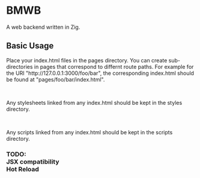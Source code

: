 # BMWB
A web backend written in Zig. 


## Basic Usage
<p>
Place your index.html files in the pages directory. You can create sub-directories in pages that correspond to differnt route paths. For example for the URI "http://127.0.0.1:3000/foo/bar", the corresponding index.html should be found at "pages/foo/bar/index.html".
</p>
<br>
<p>Any stylesheets linked from any index.html should be kept in the styles directory.</p>
<br>
<p>Any scripts linked from any index.html should be kept in the scripts directory.</p>

<h3>
  TODO: <br>
  JSX compatibility <br>
  Hot Reload <br>
</h3>
